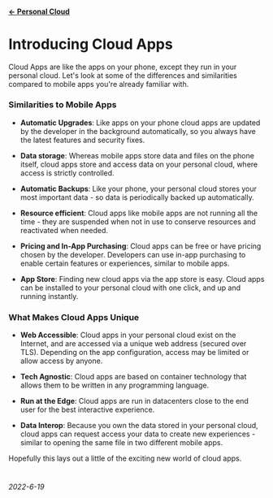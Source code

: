 #### [← Personal Cloud](/)

# Introducing Cloud Apps

Cloud Apps are like the apps on your phone, except they run in your personal cloud. Let's look at some of the differences and similarities compared to mobile apps you're already familiar with.

### Similarities to Mobile Apps

- **Automatic Upgrades**: Like apps on your phone cloud apps are updated by the developer in the background automatically, so you always have the latest features and security fixes.

- **Data storage**: Whereas mobile apps store data and files on the phone itself, cloud apps store and access data on your personal cloud, where access is strictly controlled.

- **Automatic Backups**: Like your phone, your personal cloud stores your most important data - so data is periodically backed up automatically.

- **Resource efficient**: Cloud apps like mobile apps are not running all the time - they are suspended when not in use to conserve resources and reactivated when needed.

- **Pricing and In-App Purchasing**: Cloud apps can be free or have pricing chosen by the developer. Developers can use in-app purchasing to enable certain features or experiences, similar to mobile apps.

- **App Store**: Finding new cloud apps via the app store is easy. Cloud apps can be installed to your personal cloud with one click, and up and running instantly.

### What Makes Cloud Apps Unique

- **Web Accessible**: Cloud apps in your personal cloud exist on the Internet, and are accessed via a unique web address (secured over TLS). Depending on the app configuration, access may be limited or allow access by anyone.

- **Tech Agnostic**: Cloud apps are based on container technology that allows them to be written in any programming language.

- **Run at the Edge**: Cloud apps are run in datacenters close to the end user for the best interactive experience.

- **Data Interop**: Because you own the data stored in your personal cloud, cloud apps can request access your data to create new experiences - similar to opening the same file in two different mobile apps.

Hopefully this lays out a little of the exciting new world of cloud apps.

#
###### 2022-6-19
